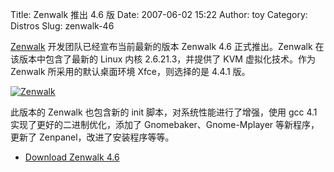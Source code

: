 Title: Zenwalk 推出 4.6 版
Date: 2007-06-02 15:22
Author: toy
Category: Distros
Slug: zenwalk-46

[Zenwalk](http://linuxtoy.org/tag/zenwalk)
开发团队已经宣布当前最新的版本 Zenwalk 4.6 正式推出。Zenwalk
在该版本中包含了最新的 Linux 内核 2.6.21.3，并提供了 KVM
虚拟化技术。作为 Zenwalk 所采用的默认桌面环境 Xfce，则选择的是 4.4.1
版。

[![Zenwalk](http://i.linuxtoy.org/i/2007/06/zenwalk_s.gif)](http://i.linuxtoy.org/i/2007/06/zenwalk.gif)

此版本的 Zenwalk 也包含新的 init 脚本，对系统性能进行了增强，使用 gcc
4.1 实现了更好的二进制优化，添加了 Gnomebaker、Gnome-Mplayer
等新程序，更新了 Zenpanel，改进了安装程序等等。

- [Download Zenwalk
4.6](http://www.zenwalk.org/modules/tinycontent/index.php?id=1)
